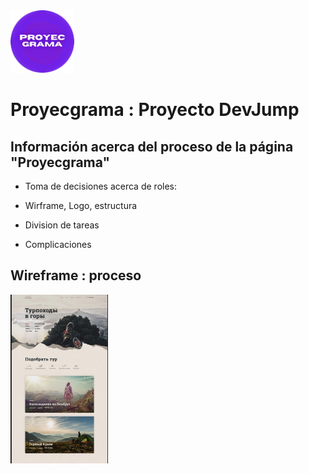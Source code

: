 <img src="logo.png" height='100px'>

# Proyecgrama : Proyecto DevJump

## Información acerca del proceso de la página "Proyecgrama"

* Toma de decisiones acerca de roles:

* Wirframe, Logo, estructura

* Division de tareas

* Complicaciones

## Wireframe : proceso

<img src="wireframe1.jpeg" height='270px'>

